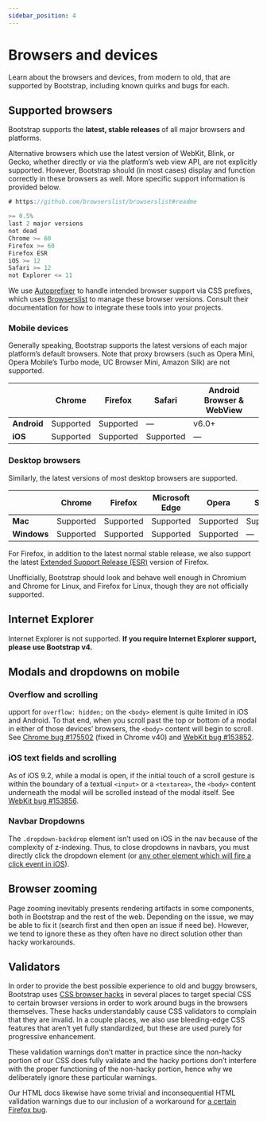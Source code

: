 ```yaml
---
sidebar_position: 4
---
```

# Browsers and devices

Learn about the browsers and devices, from modern to old, that are supported by Bootstrap, including known quirks and bugs for each.

## Supported browsers 
Bootstrap supports the **latest, stable releases** of all major browsers and platforms.

Alternative browsers which use the latest version of WebKit, Blink, or Gecko, whether directly or via the platform’s web view API, are not explicitly supported. However, Bootstrap should (in most cases) display and function correctly in these browsers as well. More specific support information is provided below.

```jsx
# https://github.com/browserslist/browserslist#readme

>= 0.5%
last 2 major versions
not dead
Chrome >= 60
Firefox >= 60
Firefox ESR
iOS >= 12
Safari >= 12
not Explorer <= 11
```

We use <a href="https://github.com/postcss/autoprefixer">Autoprefixer</a> to handle intended browser support via CSS prefixes, which uses <a href="https://github.com/browserslist/browserslist">Browserslist</a> to manage these browser versions. Consult their documentation for how to integrate these tools into your projects.

### Mobile devices 
Generally speaking, Bootstrap supports the latest versions of each major platform’s default browsers. Note that proxy browsers (such as Opera Mini, Opera Mobile’s Turbo mode, UC Browser Mini, Amazon Silk) are not supported.

|            | **Chrome**  | **Firefox** | **Safari** | **Android Browser & WebView** |
|------------|------------|------------|------------|--------------------------------|
| **Android** | Supported  | Supported  | —          | v6.0+                          |
| **iOS**    | Supported  | Supported  | Supported  | —                              |

### Desktop browsers

Similarly, the latest versions of most desktop browsers are supported.

|            | **Chrome**  | **Firefox** | **Microsoft Edge** | **Opera**  | **Safari**  |
|------------|------------|------------|------------------|------------|------------|
| **Mac**    | Supported  | Supported  | Supported       | Supported  | Supported  |
| **Windows**| Supported  | Supported  | Supported       | Supported  | —          |

For Firefox, in addition to the latest normal stable release, we also support the latest [Extended Support Release (ESR)](#) version of Firefox.

Unofficially, Bootstrap should look and behave well enough in Chromium and Chrome for Linux, and Firefox for Linux, though they are not officially supported.


## Internet Explorer 
Internet Explorer is not supported. **If you require Internet Explorer support, please use Bootstrap v4.**

## Modals and dropdowns on mobile 

### Overflow and scrolling 
upport for <code>overflow: hidden;</code> on the <code>&lt;body&gt;</code> element is quite limited in iOS and Android. To that end, when you scroll past the top or bottom of a modal in either of those devices’ browsers, the <code>&lt;body&gt;</code> content will begin to scroll. See <a href="https://bugs.chromium.org/p/chromium/issues/detail?id=175502">Chrome bug #175502</a> (fixed in Chrome v40) and <a href="https://bugs.webkit.org/show_bug.cgi?id=153852">WebKit bug #153852</a>.

### iOS text fields and scrolling 
As of iOS 9.2, while a modal is open, if the initial touch of a scroll gesture is within the boundary of a textual <code>&lt;input&gt;</code> or a <code>&lt;textarea&gt;</code>, the <code>&lt;body&gt;</code> content underneath the modal will be scrolled instead of the modal itself. See <a href="https://bugs.webkit.org/show_bug.cgi?id=153856">WebKit bug #153856</a>.

### Navbar Dropdowns 
The <code>.dropdown-backdrop</code> element isn’t used on iOS in the nav because of the complexity of z-indexing. Thus, to close dropdowns in navbars, you must directly click the dropdown element (or <a href="https://developer.mozilla.org/en-US/docs/Web/API/Element/click_event#Safari_Mobile">any other element which will fire a click event in iOS</a>).

## Browser zooming 
Page zooming inevitably presents rendering artifacts in some components, both in Bootstrap and the rest of the web. Depending on the issue, we may be able to fix it (search first and then open an issue if need be). However, we tend to ignore these as they often have no direct solution other than hacky workarounds.

## Validators 
In order to provide the best possible experience to old and buggy browsers, Bootstrap uses <a href="http://browserhacks.com/">CSS browser hacks</a> in several places to target special CSS to certain browser versions in order to work around bugs in the browsers themselves. These hacks understandably cause CSS validators to complain that they are invalid. In a couple places, we also use bleeding-edge CSS features that aren’t yet fully standardized, but these are used purely for progressive enhancement.

These validation warnings don’t matter in practice since the non-hacky portion of our CSS does fully validate and the hacky portions don’t interfere with the proper functioning of the non-hacky portion, hence why we deliberately ignore these particular warnings.

Our HTML docs likewise have some trivial and inconsequential HTML validation warnings due to our inclusion of a workaround for <a href="https://bugzilla.mozilla.org/show_bug.cgi?id=654072">a certain Firefox bug</a>.